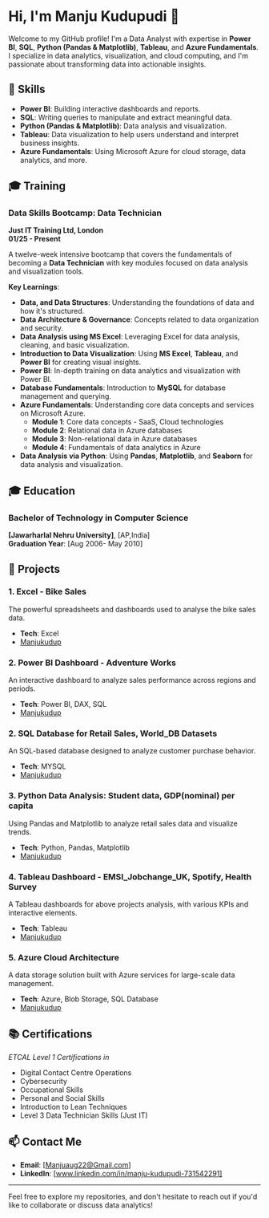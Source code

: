 # Hi, I'm Manju Kudupudi 👋

Welcome to my GitHub profile! I'm a Data Analyst with expertise in **Power BI**, **SQL**, **Python (Pandas & Matplotlib)**, **Tableau**, and **Azure Fundamentals**. I specialize in data analytics, visualization, and cloud computing, and I'm passionate about transforming data into actionable insights.

## 📌 Skills

- **Power BI**: Building interactive dashboards and reports.
- **SQL**: Writing queries to manipulate and extract meaningful data.
- **Python (Pandas & Matplotlib)**: Data analysis and visualization.
- **Tableau**: Data visualization to help users understand and interpret business insights.
- **Azure Fundamentals**: Using Microsoft Azure for cloud storage, data analytics, and more.

 ## 🎓 Training

### **Data Skills Bootcamp: Data Technician**
**Just IT Training Ltd, London**  
**01/25 - Present**

A twelve-week intensive bootcamp that covers the fundamentals of becoming a **Data Technician** with key modules focused on data analysis and visualization tools.

**Key Learnings**:
- **Data, and Data Structures**: Understanding the foundations of data and how it's structured.
- **Data Architecture & Governance**: Concepts related to data organization and security.
- **Data Analysis using MS Excel**: Leveraging Excel for data analysis, cleaning, and basic visualization.
- **Introduction to Data Visualization**: Using **MS Excel**, **Tableau**, and **Power BI** for creating visual insights.
- **Power BI**: In-depth training on data analytics and visualization with Power BI.
- **Database Fundamentals**: Introduction to **MySQL** for database management and querying.
- **Azure Fundamentals**: Understanding core data concepts and services on Microsoft Azure.
  - **Module 1**: Core data concepts - SaaS, Cloud technologies
  - **Module 2**: Relational data in Azure databases
  - **Module 3**: Non-relational data in Azure databases
  - **Module 4**: Fundamentals of data analytics in Azure
- **Data Analysis via Python**: Using **Pandas**, **Matplotlib**, and **Seaborn** for data analysis and visualization.

## 🎓 Education

### **Bachelor of Technology in Computer Science**
**[Jawarharlal Nehru University]**, [AP,India]  
**Graduation Year**: [Aug 2006- May 2010]

## 🚀 Projects

### 1. **Excel - Bike Sales**
The powerful spreadsheets and dashboards used to analyse the bike sales data.
- **Tech**: Excel
- [Manjukudup](https://github.com/Manjukudupudi/Manjukudup/tree/Projects/Excel)


### 2. **Power BI Dashboard - Adventure Works**
An interactive dashboard to analyze sales performance across regions and periods.  
- **Tech**: Power BI, DAX, SQL  
- [Manjukudup](Manjukudup)

### 2. **SQL Database for Retail Sales, World_DB Datasets**
An SQL-based database designed to analyze customer purchase behavior.  
- **Tech**: MYSQL 
- [Manjukudup](https://github.com/Manjukudupudi/Manjukudup/tree/Projects/MySQL)

### 3. **Python Data Analysis: Student data, GDP(nominal) per capita**
Using Pandas and Matplotlib to analyze retail sales data and visualize trends.  
- **Tech**: Python, Pandas, Matplotlib  
- [Manjukudup](Manjukudup)

### 4. **Tableau Dashboard - EMSI_Jobchange_UK, Spotify, Health Survey**
A Tableau dashboards for above projects analysis, with various KPIs and interactive elements.  
- **Tech**: Tableau  
- [Manjukudup](Manjukudup)

### 5. **Azure Cloud Architecture**
A data storage solution built with Azure services for large-scale data management.  
- **Tech**: Azure, Blob Storage, SQL Database  
- [Manjukudup](https://github.com/Manjukudupudi/Manjukudup/tree/Projects/AzureFundamentals)


## 📚 Certifications

*ETCAL Level 1 Certifications in*
- Digital Contact Centre Operations
- Cybersecurity
- Occupational Skills
- Personal and Social Skills
- Introduction to Lean Techniques
- Level 3 Data Technician Skills (Just IT)

## 📫 Contact Me

- **Email**: [Manjuaug22@Gmail.com]
- **LinkedIn**: [www.linkedin.com/in/manju-kudupudi-731542291]

---

Feel free to explore my repositories, and don't hesitate to reach out if you'd like to collaborate or discuss data analytics!
